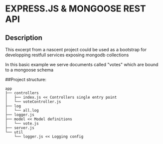 # EXPRESS.JS & MONGOOSE REST API

## Description

This excerpt from a nascent project could be used as a bootstrap for developping restfull services exposing mongodb collections

In this basic example we serve documents called "votes" which are bound to a mongoose schema

##Project structure:

```
app
├── controllers
│   ├── index.js << Controllers single entry point
│   └── voteController.js
├── log
│   └── all.log
├── logger.js 
├── model << Model definitions
│   └── vote.js 
├── server.js
└── util
    └── logger.js << Logging config
```
